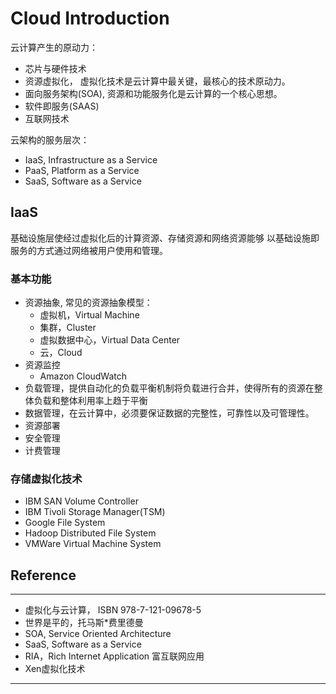 # Cloud Introduction

云计算产生的原动力：
- 芯片与硬件技术
- 资源虚拟化， 虚拟化技术是云计算中最关键，最核心的技术原动力。
- 面向服务架构(SOA), 资源和功能服务化是云计算的一个核心思想。
- 软件即服务(SAAS)
- 互联网技术

云架构的服务层次：
- IaaS, Infrastructure as a Service
- PaaS, Platform as a Service
- SaaS, Software as a Service

## IaaS
基础设施层使经过虚拟化后的计算资源、存储资源和网络资源能够
以基础设施即服务的方式通过网络被用户使用和管理。

### 基本功能
- 资源抽象, 常见的资源抽象模型：
    - 虚拟机，Virtual Machine
    - 集群，Cluster
    - 虚拟数据中心，Virtual Data Center
    - 云，Cloud
- 资源监控
    - Amazon CloudWatch
- 负载管理，提供自动化的负载平衡机制将负载进行合并，使得所有的资源在整体负载和整体利用率上趋于平衡
- 数据管理，在云计算中，必须要保证数据的完整性，可靠性以及可管理性。
- 资源部署
- 安全管理
- 计费管理

### 存储虚拟化技术
- IBM SAN Volume Controller
- IBM Tivoli Storage Manager(TSM)
- Google File System
- Hadoop Distributed File System
- VMWare Virtual Machine System


## Reference
---
- 虚拟化与云计算， ISBN 978-7-121-09678-5
- 世界是平的，托马斯*费里德曼
- SOA, Service Oriented Architecture
- SaaS, Software as a Service
- RIA，Rich Internet Application 富互联网应用
- Xen虚拟化技术


---
[Web_2.0]: https://zh.wikipedia.org/wiki/Web_2.0